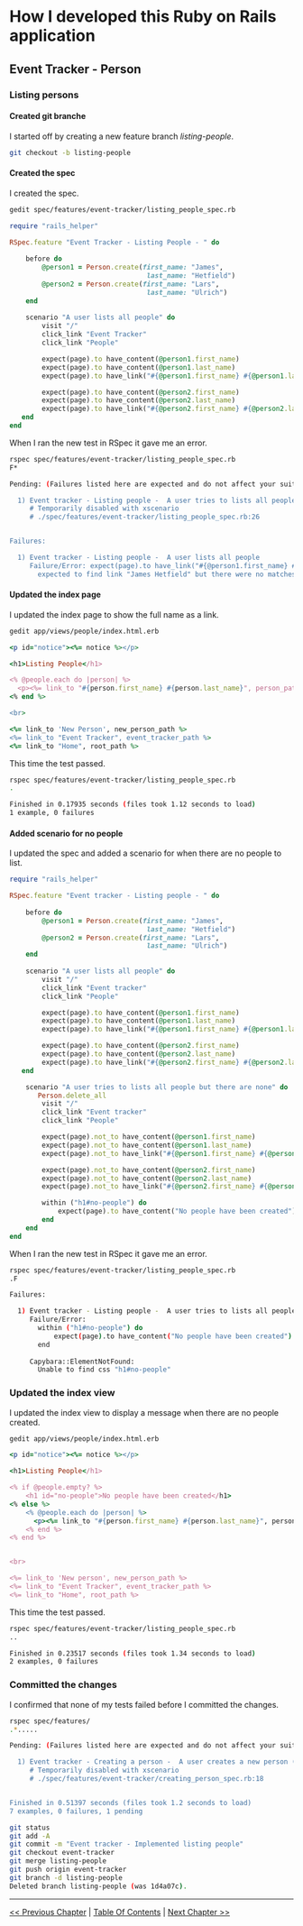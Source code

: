 # How I developed this Ruby on Rails application #


## Event Tracker - Person ##


### Listing persons ###


#### Created git branche ####
I started off by creating a new feature branch *listing-people*. 
```bash
git checkout -b listing-people
```

#### Created the spec ####
I created the spec.
```bash
gedit spec/features/event-tracker/listing_people_spec.rb
```

```ruby
require "rails_helper"

RSpec.feature "Event Tracker - Listing People - " do
    
    before do
        @person1 = Person.create(first_name: "James",
                                  last_name: "Hetfield") 
        @person2 = Person.create(first_name: "Lars",
                                  last_name: "Ulrich") 
    end
    
    scenario "A user lists all people" do
        visit "/"
        click_link "Event Tracker"
        click_link "People"

        expect(page).to have_content(@person1.first_name)
        expect(page).to have_content(@person1.last_name)
        expect(page).to have_link("#{@person1.first_name} #{@person1.last_name}")

        expect(page).to have_content(@person2.first_name)
        expect(page).to have_content(@person2.last_name)
        expect(page).to have_link("#{@person2.first_name} #{@person2.last_name}")
   end
end
```

When I ran the new test in RSpec it gave me an error.
```bash
rspec spec/features/event-tracker/listing_people_spec.rb 
F*

Pending: (Failures listed here are expected and do not affect your suite's status)

  1) Event tracker - Listing people -  A user tries to lists all people but there are none
     # Temporarily disabled with xscenario
     # ./spec/features/event-tracker/listing_people_spec.rb:26


Failures:

  1) Event tracker - Listing people -  A user lists all people
     Failure/Error: expect(page).to have_link("#{@person1.first_name} #{@person1.last_name}")
       expected to find link "James Hetfield" but there were no matches
```

#### Updated the index page ####
I updated the index page to show the full name as a link.
```bash
gedit app/views/people/index.html.erb
```

```ruby
<p id="notice"><%= notice %></p>

<h1>Listing People</h1>

<% @people.each do |person| %>
  <p><%= link_to "#{person.first_name} #{person.last_name}", person_path(person) %></p>
<% end %>

<br>

<%= link_to 'New Person', new_person_path %>
<%= link_to "Event Tracker", event_tracker_path %>
<%= link_to "Home", root_path %>
```

This time the test passed.
```bash
rspec spec/features/event-tracker/listing_people_spec.rb 
.

Finished in 0.17935 seconds (files took 1.12 seconds to load)
1 example, 0 failures
```

#### Added scenario for no people ####
I updated the spec and added a scenario for when there are no people to list.
```ruby
require "rails_helper"

RSpec.feature "Event tracker - Listing people - " do
    
    before do
        @person1 = Person.create(first_name: "James",
                                  last_name: "Hetfield") 
        @person2 = Person.create(first_name: "Lars",
                                  last_name: "Ulrich") 
    end
    
    scenario "A user lists all people" do
        visit "/"
        click_link "Event tracker"
        click_link "People"

        expect(page).to have_content(@person1.first_name)
        expect(page).to have_content(@person1.last_name)
        expect(page).to have_link("#{@person1.first_name} #{@person1.last_name}")

        expect(page).to have_content(@person2.first_name)
        expect(page).to have_content(@person2.last_name)
        expect(page).to have_link("#{@person2.first_name} #{@person2.last_name}")
   end

    scenario "A user tries to lists all people but there are none" do
       Person.delete_all
        visit "/"
        click_link "Event tracker"
        click_link "People"

        expect(page).not_to have_content(@person1.first_name)
        expect(page).not_to have_content(@person1.last_name)
        expect(page).not_to have_link("#{@person1.first_name} #{@person1.last_name}")

        expect(page).not_to have_content(@person2.first_name)
        expect(page).not_to have_content(@person2.last_name)
        expect(page).not_to have_link("#{@person2.first_name} #{@person2.last_name}")

        within ("h1#no-people") do
            expect(page).to have_content("No people have been created")
        end
    end
end
```

When I ran the new test in RSpec it gave me an error.
```bash
rspec spec/features/event-tracker/listing_people_spec.rb 
.F

Failures:

  1) Event tracker - Listing people -  A user tries to lists all people but there are none
     Failure/Error:
       within ("h1#no-people") do
           expect(page).to have_content("No people have been created")
       end
     
     Capybara::ElementNotFound:
       Unable to find css "h1#no-people"
```

### Updated the index view ###
I updated the index view to display a message when there are no people created.
```bash
gedit app/views/people/index.html.erb
```

```ruby
<p id="notice"><%= notice %></p>

<h1>Listing People</h1>

<% if @people.empty? %>
    <h1 id="no-people">No people have been created</h1>
<% else %>
    <% @people.each do |person| %>
      <p><%= link_to "#{person.first_name} #{person.last_name}", person_path(person) %></p>
    <% end %>
<% end %>


<br>

<%= link_to 'New person', new_person_path %>
<%= link_to "Event Tracker", event_tracker_path %>
<%= link_to "Home", root_path %>

```

This time the test passed.
```bash
rspec spec/features/event-tracker/listing_people_spec.rb 
..

Finished in 0.23517 seconds (files took 1.34 seconds to load)
2 examples, 0 failures
```


### Committed the changes ###
I confirmed that none of my tests failed before I committed the changes.
```bash
rspec spec/features/
.*.....

Pending: (Failures listed here are expected and do not affect your suite's status)

  1) Event tracker - Creating a person -  A user creates a new person (including uploading an image)
     # Temporarily disabled with xscenario
     # ./spec/features/event-tracker/creating_person_spec.rb:18


Finished in 0.51397 seconds (files took 1.2 seconds to load)
7 examples, 0 failures, 1 pending
```

```bash
git status
git add -A
git commit -m "Event tracker - Implemented listing people"
git checkout event-tracker
git merge listing-people 
git push origin event-tracker
git branch -d listing-people 
Deleted branch listing-people (was 1d4a07c).
```

----------
[<< Previous Chapter](../section_3_event_tracker_person/3_1_creating_a_person) | [Table Of Contents](../how_i_developed_this_rails_application.md) | [Next Chapter >>](../section_3_event_tracker_person/3_3_showing_a_person.md)
